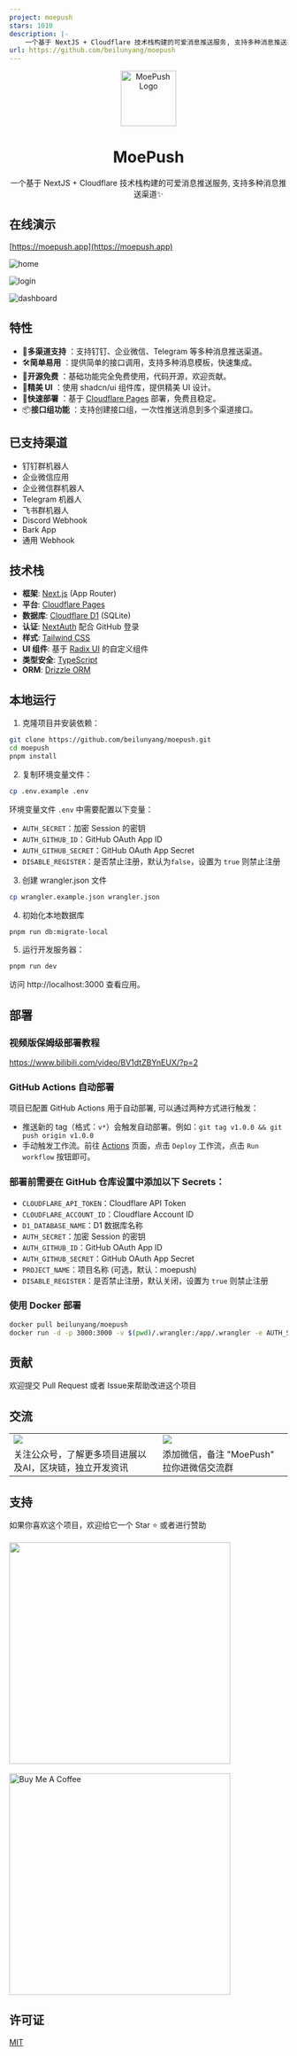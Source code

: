 ```yaml
---
project: moepush
stars: 1010
description: |-
    一个基于 NextJS + Cloudflare 技术栈构建的可爱消息推送服务, 支持多种消息推送渠道✨
url: https://github.com/beilunyang/moepush
---
```


<p align="center">
  <img src="public/moe_logo.png" alt="MoePush Logo" width="100" height="100">
  <h1 align="center">MoePush</h1>
</p>

<p align="center">
  一个基于 NextJS + Cloudflare 技术栈构建的可爱消息推送服务, 支持多种消息推送渠道✨
</p>

## 在线演示

[https://moepush.app](https://moepush.app)

![home](https://pic.otaku.ren/20250221/AQAD5b8xG9vVwFV-.jpg)

![login](https://pic.otaku.ren/20250221/AQAD678xG9vVwFV-.jpg)

![dashboard](https://pic.otaku.ren/20250221/AQAD7b8xG9vVwFV-.jpg)

## 特性

- 📡**多渠道支持** ：支持钉钉、企业微信、Telegram 等多种消息推送渠道。
- 🛠️**简单易用** ：提供简单的接口调用，支持多种消息模板，快速集成。
- 💖**开源免费** ：基础功能完全免费使用，代码开源，欢迎贡献。
- 🎨**精美 UI** ：使用 shadcn/ui 组件库，提供精美 UI 设计。
- 🚀**快速部署** ：基于 [Cloudflare Pages](https://pages.cloudflare.com/) 部署，免费且稳定。
- 📦**接口组功能** ：支持创建接口组，一次性推送消息到多个渠道接口。

## 已支持渠道

- 钉钉群机器人
- 企业微信应用
- 企业微信群机器人
- Telegram 机器人
- 飞书群机器人
- Discord Webhook
- Bark App
- 通用 Webhook

## 技术栈
- **框架**: [Next.js](https://nextjs.org/) (App Router)
- **平台**: [Cloudflare Pages](https://pages.cloudflare.com/)
- **数据库**: [Cloudflare D1](https://developers.cloudflare.com/d1/) (SQLite)
- **认证**: [NextAuth](https://authjs.dev/getting-started/installation?framework=Next.js) 配合 GitHub 登录
- **样式**: [Tailwind CSS](https://tailwindcss.com/)
- **UI 组件**: 基于 [Radix UI](https://www.radix-ui.com/) 的自定义组件
- **类型安全**: [TypeScript](https://www.typescriptlang.org/)
- **ORM**: [Drizzle ORM](https://orm.drizzle.team/)

## 本地运行

1. 克隆项目并安装依赖：

```bash
git clone https://github.com/beilunyang/moepush.git
cd moepush
pnpm install
```

2. 复制环境变量文件：

```bash
cp .env.example .env
```

环境变量文件 `.env` 中需要配置以下变量：

- `AUTH_SECRET`：加密 Session 的密钥
- `AUTH_GITHUB_ID`：GitHub OAuth App ID
- `AUTH_GITHUB_SECRET`：GitHub OAuth App Secret
- `DISABLE_REGISTER`：是否禁止注册，默认为`false`，设置为 `true` 则禁止注册

3. 创建 wrangler.json 文件
```bash
cp wrangler.example.json wrangler.json
```

4. 初始化本地数据库
```bash
pnpm run db:migrate-local
```

5. 运行开发服务器：

```bash
pnpm run dev
```

访问 http://localhost:3000 查看应用。

## 部署

### 视频版保姆级部署教程
https://www.bilibili.com/video/BV1dtZBYnEUX/?p=2

### GitHub Actions 自动部署

项目已配置 GitHub Actions 用于自动部署, 可以通过两种方式进行触发：

- 推送新的 tag（格式：`v*`）会触发自动部署。例如：`git tag v1.0.0 && git push origin v1.0.0`
- 手动触发工作流。前往 [Actions](https://github.com/beilunyang/moepush/actions) 页面，点击 `Deploy` 工作流，点击 `Run workflow` 按钮即可。

### 部署前需要在 GitHub 仓库设置中添加以下 Secrets：
- `CLOUDFLARE_API_TOKEN`：Cloudflare API Token
- `CLOUDFLARE_ACCOUNT_ID`：Cloudflare Account ID
- `D1_DATABASE_NAME`：D1 数据库名称
- `AUTH_SECRET`：加密 Session 的密钥
- `AUTH_GITHUB_ID`：GitHub OAuth App ID
- `AUTH_GITHUB_SECRET`：GitHub OAuth App Secret
- `PROJECT_NAME`：项目名称 (可选，默认：moepush)
- `DISABLE_REGISTER`：是否禁止注册，默认关闭，设置为 `true` 则禁止注册

### 使用 Docker 部署

```bash
docker pull beilunyang/moepush
docker run -d -p 3000:3000 -v $(pwd)/.wrangler:/app/.wrangler -e AUTH_SECRET=<你的AUTH_SECRET> -e AUTH_GITHUB_ID=<你的AUTH_GITHUB_ID> -e AUTH_GITHUB_SECRET=<你的AUTH_GITHUB_SECRET> moepush
```

## 贡献

欢迎提交 Pull Request 或者 Issue来帮助改进这个项目

## 交流
<table>
  <tr style="max-width: 360px">
    <td>
      <img src="https://pic.otaku.ren/20250309/AQADAcQxGxQjaVZ-.jpg" />
    </td>
    <td>
      <img src="https://pic.otaku.ren/20250309/AQADCMQxGxQjaVZ-.jpg" />
    </td>
  </tr>
  <tr style="max-width: 360px">
    <td>
      关注公众号，了解更多项目进展以及AI，区块链，独立开发资讯
    </td>
    <td>
      添加微信，备注 "MoePush" 拉你进微信交流群
    </td>
  </tr>
</table>

## 支持

如果你喜欢这个项目，欢迎给它一个 Star ⭐️
或者进行赞助
<br />
<br />
<img src="https://pic.otaku.ren/20240212/AQADPrgxGwoIWFZ-.jpg" style="width: 400px;"/>
<br />
<br />
<a href="https://www.buymeacoffee.com/beilunyang" target="_blank"><img src="https://cdn.buymeacoffee.com/buttons/v2/default-blue.png" alt="Buy Me A Coffee" style="width: 400px;" ></a>

## 许可证

[MIT](LICENSE)

